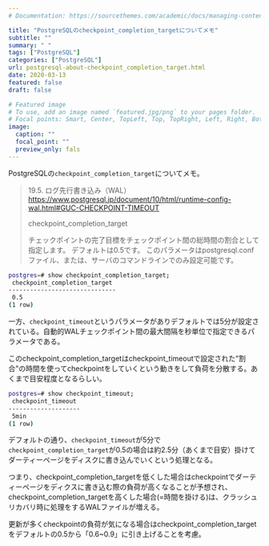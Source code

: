 ```yaml
---
# Documentation: https://sourcethemes.com/academic/docs/managing-content/

title: "PostgreSQLのcheckpoint_completion_targetについてメモ"
subtitle: ""
summary: " "
tags: ["PostgreSQL"]
categories: ["PostgreSQL"]
url: postgresql-about-checkpoint_completion_target.html
date: 2020-03-13
featured: false
draft: false

# Featured image
# To use, add an image named `featured.jpg/png` to your pages folder.
# Focal points: Smart, Center, TopLeft, Top, TopRight, Left, Right, BottomLeft, Bottom, BottomRight.
image:
  caption: ""
  focal_point: ""
  preview_only: fals
---
```




PostgreSQLの`checkpoint_completion_target`についてメモ。

> 19.5. ログ先行書き込み（WAL） https://www.postgresql.jp/document/10/html/runtime-config-wal.html#GUC-CHECKPOINT-TIMEOUT
>
> checkpoint_completion_target
>
> チェックポイントの完了目標をチェックポイント間の総時間の割合として指定します。 デフォルトは0.5です。 このパラメータはpostgresql.confファイル、または、サーバのコマンドラインでのみ設定可能です。

```sh
postgres=# show checkpoint_completion_target;
 checkpoint_completion_target 
------------------------------
 0.5
(1 row)
```

一方、`checkpoint_timeout`というパラメータがありデフォルトでは5分が設定されている。自動的WALチェックポイント間の最大間隔を秒単位で指定できるパラメータである。

このcheckpoint_completion_targetはcheckpoint_timeoutで設定された"割合"の時間を使ってcheckpointをしていくという動きをして負荷を分散する。あくまで目安程度となるらしい。

```sh
postgres=# show checkpoint_timeout;
 checkpoint_timeout 
--------------------
 5min
(1 row)
```

デフォルトの通り、`checkpoint_timeout`が5分で`checkpoint_completion_target`が0.5の場合は約2.5分（あくまで目安）掛けてダーティーページをディスクに書き込んでいくという処理となる。

つまり、checkpoint_completion_targetを低くした場合はcheckpointでダーティーページをディクスに書き込む際の負荷が高くなることが予想され、checkpoint_completion_targetを高くした場合(=時間を掛ける)は、クラッシュリカバリ時に処理をするWALファイルが増える。

更新が多くcheckpointの負荷が気になる場合はcheckpoint_completion_targetをデフォルトの0.5から「0.6~0.9」に引き上げることを考慮。
